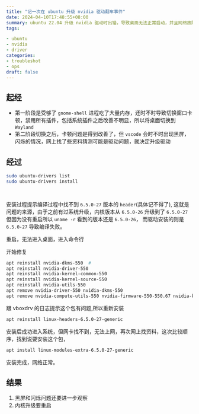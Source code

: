 ```yaml
---
title: "记一次在 ubuntu 升级 nvidia 驱动翻车事件"
date: 2024-04-10T17:48:55+08:00
summary: ubuntu 22.04 升级 nvidia 驱动时出错，导致桌面无法正常启动，并且网络故障
tags:

- ubuntu
- nvidia
- driver
categories:
- troubleshot
- ops
draft: false
---
```


## 起经

- 第一阶段是受够了 `gnome-shell` 进程吃了大量内存，还时不时导致切换窗口卡顿，禁用所有插件，包括系统插件之后改善不明显，所以将桌面切换到 `Wayland`
- 第二阶段切换之后，卡顿问题是得到改善了，但 `vscode` 会时不时出现黑屏，闪烁的情况，网上找了些资料猜测可能是驱动问题，就决定升级驱动

## 经过

```bash
sudo ubuntu-drivers list
sudo ubuntu-drivers install

 
```

安装过程提示编译过程中找不到 `6.5.0-27` 版本的 `header`(具体记不得了), 这就是问题的来源，由于之前有过系统升级，内核版本从 `6.5.0-26` 升级到了
`6.5.0-27` 但因为没有重启所以 `uname -r` 看到的版本还是 `6.5.0-26`， 而驱动安装的则是 `6.5.0-27` 导致编译失败。

重启，无法进入桌面，进入命令行

开始修复

```bash
apt reinstall nvidia-dkms-550  # 
apt reinstall nvidia-driver-550
apt reinstall nvidia-kernel-common-550
apt reinstall nvidia-kernel-source-550
apt reinstall nvidia-utils-550
apt remove nvidia-driver-550 nvidia-dkms-550
apt remove nvidia-compute-utils-550 nvidia-firmware-550-550.67 nvidia-kernel-common-550 nvidia-kernel-source-550 nvidia-utils-550


```
跟 vboxdrv 的日志提示这个包有问题,所以重新安装
```sh
apt reinstall linux-headers-6.5.0-27-generic
```

安装后成功进入系统，但网卡找不到，无法上网，再次网上找资料，这次比较顺序，找到说要安装这个包，
```sh
apt install linux-modules-extra-6.5.0-27-generic
```
安装完成，网络正常。

## 结果

1. 黑屏和闪烁问题还要进一步观察
2. 内核升级要重启